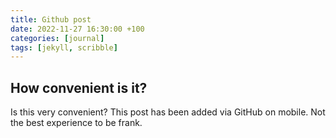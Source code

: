 ```yaml
---
title: Github post
date: 2022-11-27 16:30:00 +100
categories: [journal]
tags: [jekyll, scribble]
---
```


## How convenient is it?

Is this very convenient? This post has been added via GitHub on mobile. Not the best experience to be frank.
